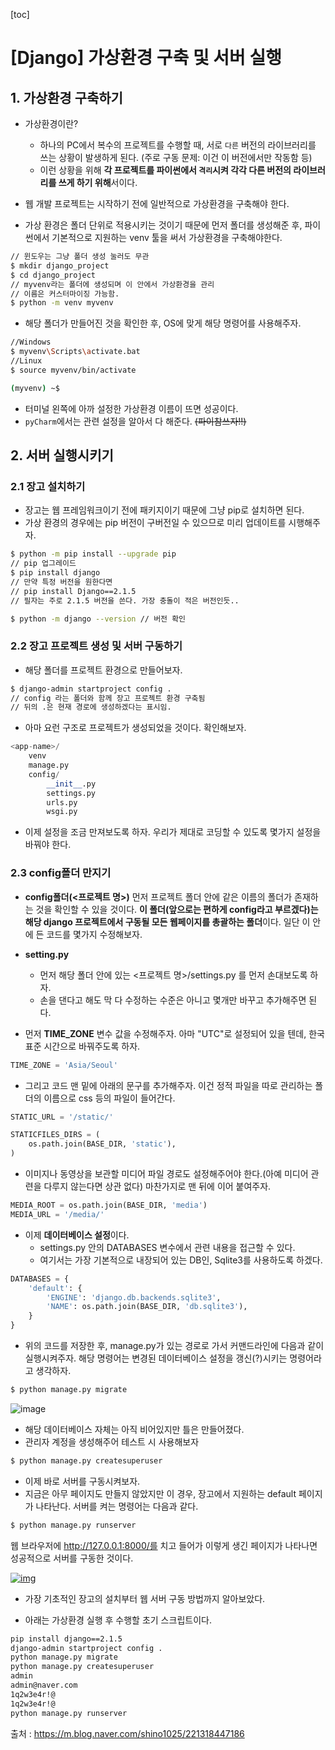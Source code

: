 [toc]

# [Django] 가상환경 구축 및 서버 실행

## 1. 가상환경 구축하기

- 가상환경이란?
  - 하나의 PC에서 복수의 프로젝트를 수행할 때, 서로 `다른` 버전의 라이브러리를 쓰는 상황이 발생하게 된다. (주로 구동 문제: 이건 이 버전에서만 작동함 등) 
  - 이런 상황을 위해 **각 프로젝트를 파이썬에서 `격리`시켜 각각 다른 버전의 라이브러리를 쓰게 하기 위해**서이다.

- 웹 개발 프로젝트는 시작하기 전에 일반적으로 가상환경을 구축해야 한다. 
- 가상 환경은 폴더 단위로 적용시키는 것이기 때문에 먼저 폴더를 생성해준 후, 파이썬에서 기본적으로 지원하는 venv 툴을 써서 가상환경을 구축해야한다.

```bash
// 윈도우는 그냥 폴더 생성 눌러도 무관
$ mkdir django_project
$ cd django_project
// myvenv라는 폴더에 생성되며 이 안에서 가상환경을 관리
// 이름은 커스터마이징 가능함.
$ python -m venv myvenv
```

- 해당 폴더가 만들어진 것을 확인한 후, OS에 맞게 해당 명령어를 사용해주자.

```bash
//Windows
$ myvenv\Scripts\activate.bat
//Linux
$ source myvenv/bin/activate

(myvenv) ~$ 
```

- 터미널 왼쪽에 아까 설정한 가상환경 이름이 뜨면 성공이다.
- `pyCharm`에서는 관련 설정을 알아서 다 해준다. ~~(파이참쓰자!!)~~

## 2. 서버 실행시키기

### 2.1 장고 설치하기

- 장고는 웹 프레임워크이기 전에 패키지이기 때문에 그냥 pip로 설치하면 된다. 
- 가상 환경의 경우에는 pip 버전이 구버전일 수 있으므로 미리 업데이트를 시행해주자.

```bash
$ python -m pip install --upgrade pip
// pip 업그레이드
$ pip install django
// 만약 특정 버전을 원한다면
// pip install Django==2.1.5
// 필자는 주로 2.1.5 버전을 쓴다. 가장 충돌이 적은 버전인듯..

$ python -m django --version // 버전 확인
```


### 2.2 장고 프로젝트 생성 및 서버 구동하기

- 해당 폴더를 프로젝트 환경으로 만들어보자.

```bash
$ django-admin startproject config .
// config 라는 폴더와 함께 장고 프로젝트 환경 구축됨
// 뒤의 .은 현재 경로에 생성하겠다는 표시임.
```

- 아마 요런 구조로 프로젝트가 생성되었을 것이다. 확인해보자.

```python
<app-name>/
    venv
    manage.py
    config/
        __init__.py
        settings.py
        urls.py
        wsgi.py
```

- 이제 설정을 조금 만져보도록 하자. 우리가 제대로 코딩할 수 있도록 몇가지 설정을 바꿔야 한다.

### 2.3 config폴더 만지기

- **config폴더(<프로젝트 명>)**
  먼저 프로젝트 폴더 안에 같은 이름의 폴더가 존재하는 것을 확인할 수 있을 것이다. **이 폴더(앞으로는 편하게 config라고 부르겠다)는 해당 django 프로젝트에서 구동될 모든 웹페이지를 총괄하는 폴더**이다. 일단 이 안에 든 코드를 몇가지 수정해보자.

- **setting.py**
  - 먼저 해당 폴더 안에 있는 <프로젝트 명>/settings.py 를 먼저 손대보도록 하자. 
  - 손을 댄다고 해도 막 다 수정하는 수준은 아니고 몇개만 바꾸고 추가해주면 된다. 

- 먼저 **TIME_ZONE** 변수 값을 수정해주자. 아마 "UTC"로 설정되어 있을 텐데, 한국 표준 시간으로 바꿔주도록 하자.

```python
TIME_ZONE = 'Asia/Seoul'
```

- 그리고 코드 맨 밑에 아래의 문구를 추가해주자. 이건 정적 파일을 따로 관리하는 폴더의 이름으로 css 등의 파일이 들어간다.

```python
STATIC_URL = '/static/'

STATICFILES_DIRS = (
    os.path.join(BASE_DIR, 'static'),
) 
```

- 이미지나 동영상을 보관할 미디어 파일 경로도 설정해주어야 한다.(아예 미디어 관련을 다루지 않는다면 상관 없다) 마찬가지로 맨 뒤에 이어 붙여주자.

```python
MEDIA_ROOT = os.path.join(BASE_DIR, 'media')
MEDIA_URL = '/media/'
```

- 이제 **데이터베이스 설정**이다.
  - settings.py 안의 DATABASES 변수에서 관련 내용을 접근할 수 있다. 
  - 여기서는 가장 기본적으로 내장되어 있는 DB인, Sqlite3를 사용하도록 하겠다. 

```python
DATABASES = {
    'default': {
        'ENGINE': 'django.db.backends.sqlite3',
        'NAME': os.path.join(BASE_DIR, 'db.sqlite3'),
    }
}
```

- 위의 코드를 저장한 후, manage.py가 있는 경로로 가서 커맨드라인에 다음과 같이 실행시켜주자. 해당 명령어는 변경된 데이터베이스 설정을 갱신(?)시키는 명령어라고 생각하자.

```bash
$ python manage.py migrate
```

![image](https://user-images.githubusercontent.com/26649731/75753898-15664b80-5d6f-11ea-8730-6563b2efa65f.png)

- 해당 데이터베이스 자체는 아직 비어있지만 틀은 만들어졌다. 
- 관리자 계정을 생성해주어 테스트 시 사용해보자

```bash
$ python manage.py createsuperuser
```

- 이제 바로 서버를 구동시켜보자.
- 지금은 아무 페이지도 만들지 않았지만 이 경우, 장고에서 지원하는 default 페이지가 나타난다. 서버를 켜는 명령어는 다음과 같다.

```bash
$ python manage.py runserver
```

웹 브라우저에 http://127.0.0.1:8000/를 치고 들어가 이렇게 생긴 페이지가 나타나면 성공적으로 서버를 구동한 것이다.

[![img](https://mblogthumb-phinf.pstatic.net/MjAxODA3MTBfMiAg/MDAxNTMxMjIzNDUzODY1.g4djPGBEupVajqfyJ4gngg_HqlNU12RV4xl6Z2t_FhUg.Pxy17yGNEajqKI0JVBT4tjJB_gErBuq90Tb5uBupMPog.PNG.shino1025/Django_2.0_default_page.png?type=w800)](https://m.blog.naver.com/shino1025/221316480686#)

- 가장 기초적인 장고의 설치부터 웹 서버 구동 방법까지 알아보았다. 

- 아래는 가상환경 실행 후 수행할 초기 스크립트이다.

```bash
pip install django==2.1.5
django-admin startproject config .
python manage.py migrate
python manage.py createsuperuser
admin
admin@naver.com
1q2w3e4r!@
1q2w3e4r!@
python manage.py runserver
```



출처 : https://m.blog.naver.com/shino1025/221318447186

